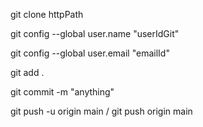 git clone httpPath

git config --global user.name "userIdGit"

git config --global user.email "emailId"

git add .

git commit -m "anything"

git push -u origin main / git push origin main
